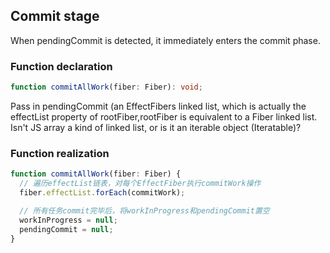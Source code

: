 ## Commit stage
When pendingCommit is detected, it immediately enters the commit phase.
### Function declaration
```typescript
function commitAllWork(fiber: Fiber): void;
```
Pass in pendingCommit (an EffectFibers linked list, which is actually the effectList property of rootFiber,rootFiber is equivalent to a Fiber linked list. Isn't JS array a kind of linked list, or is it an iterable object (Iteratable)?
### Function realization
```typescript
function commitAllWork(fiber: Fiber) {
  // 遍历effectList链表，对每个EffectFiber执行commitWork操作
  fiber.effectList.forEach(commitWork);

  // 所有任务commit完毕后，将workInProgress和pendingCommit置空
  workInProgress = null;
  pendingCommit = null;
}
```